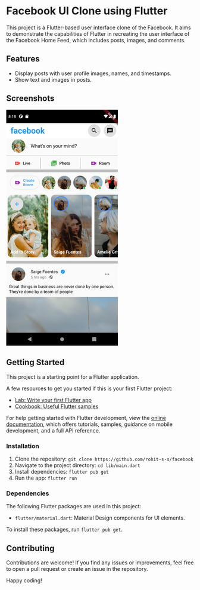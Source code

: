 # Facebook UI Clone using Flutter

This project is a Flutter-based user interface clone of the Facebook. It aims to demonstrate the capabilities of Flutter in recreating the user interface of the Facebook Home Feed, which includes posts, images, and comments.

## Features

- Display posts with user profile images, names, and timestamps.
- Show text and images in posts.

## Screenshots

<img src="https://github.com/rohit-s-s/facebook/blob/master/flutter_01.png" alt="Home Feed" width="300"/>

## Getting Started

This project is a starting point for a Flutter application.

A few resources to get you started if this is your first Flutter project:

- [Lab: Write your first Flutter app](https://docs.flutter.dev/get-started/codelab)
- [Cookbook: Useful Flutter samples](https://docs.flutter.dev/cookbook)

For help getting started with Flutter development, view the
[online documentation](https://docs.flutter.dev/), which offers tutorials,
samples, guidance on mobile development, and a full API reference.

### Installation

1. Clone the repository: `git clone https://github.com/rohit-s-s/facebook`
2. Navigate to the project directory: `cd lib/main.dart`
3. Install dependencies: `flutter pub get`
4. Run the app: `flutter run`

### Dependencies

The following Flutter packages are used in this project:

- `flutter/material.dart`: Material Design components for UI elements.

To install these packages, run `flutter pub get`.

## Contributing

Contributions are welcome! If you find any issues or improvements, feel free to open a pull request or create an issue in the repository.


Happy coding!


